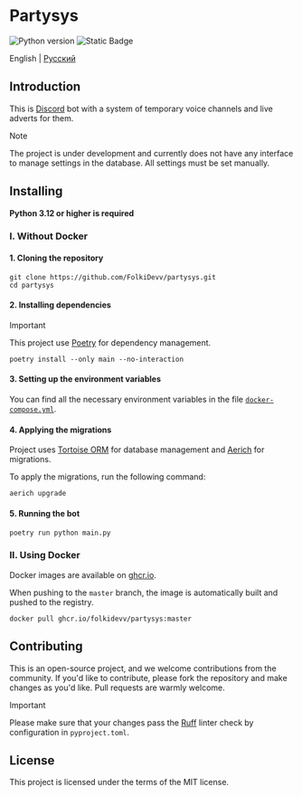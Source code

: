 # Partysys

<p>
    <img alt="Python version" src="https://img.shields.io/badge/python-3.12-blue?link=https%3A%2F%2Fpython.org">
    <img alt="Static Badge" src="https://img.shields.io/badge/discord.py-%5E2.3.2-green?link=https%3A%2F%2Fgithub.com%2FRapptz%2Fdiscord.py">
</p>

English | [Русский](./README_RU.md)

## Introduction

This is [Discord](https://discord.com) bot with a system of temporary voice channels and live adverts for them.

> [!NOTE]
> The project is under development and currently does not have any interface
> to manage settings in the database. All settings must be set manually.

## Installing

**Python 3.12 or higher is required**

### I. Without Docker
#### 1. Cloning the repository

```shell
git clone https://github.com/FolkiDevv/partysys.git
cd partysys
````

#### 2. Installing dependencies

> [!IMPORTANT]
> This project use [Poetry](https://python-poetry.org/) for dependency management.

```shell
poetry install --only main --no-interaction
````

#### 3. Setting up the environment variables

You can find all the necessary environment variables in the file [`docker-compose.yml`](./docker-compose.yml).

#### 4. Applying the migrations

Project uses [Tortoise ORM](https://tortoise.github.io) for database management and [Aerich](https://github.com/tortoise/aerich) for migrations.

To apply the migrations, run the following command:
```shell
aerich upgrade
```

#### 5. Running the bot
```shell
poetry run python main.py
```

### II. Using Docker

Docker images are available on [ghcr.io](https://ghcr.io/folkidevv/partysys).

When pushing to the `master` branch, the image is automatically built and pushed to the registry.
```shell
docker pull ghcr.io/folkidevv/partysys:master
```

## Contributing

This is an open-source project, and we welcome contributions from the community.
If you'd like to contribute, please fork the repository and make changes as you'd like. Pull requests are warmly welcome.

> [!IMPORTANT]
> Please make sure that your changes pass the [Ruff](https://docs.astral.sh/ruff/) linter check by configuration in `pyproject.toml`.

## License

This project is licensed under the terms of the MIT license.